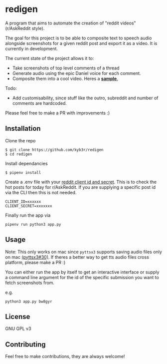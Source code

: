 # redigen

A program that aims to automate the creation of "reddit videos" (r/AskReddit style).

The goal for this project is to be able to composite text to speech audio alongside screenshots for a given reddit post and export it as a video. It is currently in development. 

The current state of the project allows it to:
- Take screenshots of top level comments of a thread
- Generate audio using the epic Daniel voice for each comment. 
- Composite them into a cool video. Heres a [**sample**.](https://youtu.be/qaQhsALt8mk)

Todo:
- Add customisability, since stuff like the outro, subreddit and number of comments are hardcoded. 

Please feel free to make a PR with improvements :)

## Installation

Clone the repo

```console
$ git clone https://github.com/kyb3r/redigen
$ cd redigen
```

Install dependancies
```console
$ pipenv install
```

Create a .env file with your [reddit client id and secret](https://praw.readthedocs.io/en/latest/getting_started/quick_start.html). This is to check the hot posts for today for r/AskReddit. If you are supplying a specific post id via the CLI then this is not needed. 
```env
CLIENT_ID=xxxxxx
CLIENT_SECRET=xxxxxxx
```

Finally run the app via
```
pipenv run python3 app.py
```

## Usage

Note: This only works on mac since `pyttsx3` supports saving audio files only on mac [(pyttsx3#30)](https://github.com/nateshmbhat/pyttsx3/issues/30). If theres a better way to get tts audio files cross platform, please make a PR :) 

You can either run the app by itself to get an interactive interface or supply a command line argument for the id of the specific submission you want to fetch screenshots from. 

e.g. 
```
python3 app.py bw8gyr
```


## License 

GNU GPL v3

## Contributing

Feel free to make contributions, they are always welcome!
